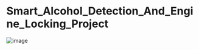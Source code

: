 # Smart_Alcohol_Detection_And_Engine_Locking_Project


![image](https://github.com/Alok-2002/Smart_Alcohol_Detection_And_Engine_Locking_Project/assets/93814546/eed44f25-38b0-408f-ab23-360c2984698e)
